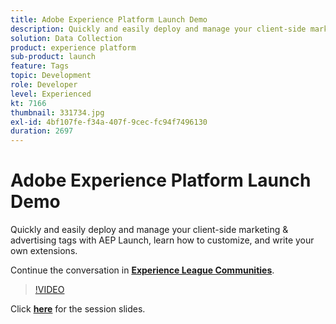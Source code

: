 ```yaml
---
title: Adobe Experience Platform Launch Demo
description: Quickly and easily deploy and manage your client-side marketing & advertising tags with AEP Launch, learn how to customize, and write your own extensions. This session was delivered as part of Adobe Developers Live Content event.
solution: Data Collection
product: experience platform
sub-product: launch
feature: Tags
topic: Development
role: Developer
level: Experienced
kt: 7166
thumbnail: 331734.jpg
exl-id: 4bf107fe-f34a-407f-9cec-fc94f7496130
duration: 2697
---
```

# Adobe Experience Platform Launch Demo

Quickly and easily deploy and manage your client-side marketing & advertising tags with AEP Launch, learn how to customize, and write your own extensions.

Continue the conversation in **[Experience League Communities](https://adobe.ly/36Yd3v6)**.

>[!VIDEO](https://video.tv.adobe.com/v/331734/?quality=12&learn=on&hidetitle=true)

Click **[here](/help/adobe-developers-live/assets/experience-platform-launch-demo.pdf)** for the session slides.
